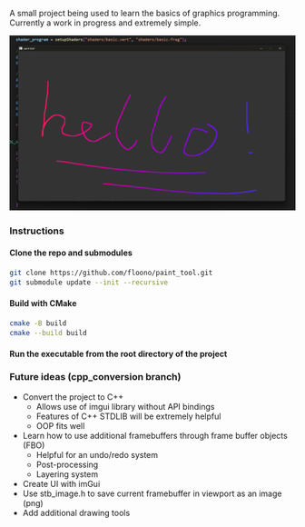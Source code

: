 A small project being used to learn the basics of graphics programming. Currently a work in progress and extremely simple.

![hello](demo.png)

### Instructions
#### Clone the repo and submodules
``` bash
git clone https://github.com/floono/paint_tool.git
git submodule update --init --recursive
```
#### Build with CMake
``` bash
cmake -B build
cmake --build build
```
#### Run the executable from the root directory of the project

### Future ideas (cpp_conversion branch)
- Convert the project to C++
  - Allows use of imgui library without API bindings
  - Features of C++ STDLIB will be extremely helpful
  - OOP fits well
- Learn how to use additional framebuffers through frame buffer objects (FBO)
  - Helpful for an undo/redo system
  - Post-processing
  - Layering system
- Create UI with imGui
- Use stb_image.h to save current framebuffer in viewport as an image (png)
- Add additional drawing tools
